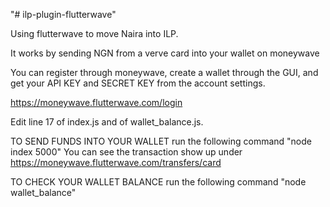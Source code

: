 "# ilp-plugin-flutterwave" 


Using flutterwave to move Naira into ILP. 

It works by sending NGN from a verve card into your wallet on moneywave

You can register through moneywave, create a wallet through the GUI, and get your
API KEY and SECRET KEY from the account settings.

https://moneywave.flutterwave.com/login

Edit line 17 of index.js and of wallet_balance.js.

TO SEND FUNDS INTO YOUR WALLET 
run the following command
"node index 5000"
You can see the transaction show up under https://moneywave.flutterwave.com/transfers/card

TO CHECK YOUR WALLET BALANCE
run the following command
"node wallet_balance"
